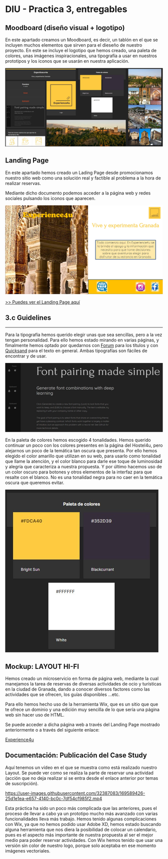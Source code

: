 # DIU - Practica 3, entregables

## Moodboard (diseño visual + logotipo)   

En este apartado creamos un Moodboard, es decir, un tablón en el que se incluyen muchos elementos que sirven para el dieseño de nuestro proyecto. En este se incluye el logotipo que hemos creado, una paleta de colores, unas imágenes inspiracionales, una tipografía a usar en nuestros prototipos y los iconos que se usarán en nuestra aplicación.

![Moodboard](img/Moodboard.jpg)


## Landing Page

En este apartado hemos creado un Lading Page desde promocionamos nuestro sitio web como una solución real y factible al problema a la hora de realizar reservas.

Mediante dicho documento podemos acceder a la página web y redes sociales pulsando los iconos que aparecen.

![Landing page](img/LandingPage.jpg)

[>> Puedes ver el Landing Page aquí](Landing_page.pdf)


## 3.c Guidelines
----

Para la tipografía hemos querido elegir unas que sea sencillas, pero a la vez tengan personalidad. Para ello hemos estado mirando en varias páginas, y fimalmente hemos optado por quedarnos con [Forum](https://fonts.google.com/specimen/Forum) para los títulos y con [Quicksand](https://fonts.google.com/specimen/Quicksand) para el texto en general. Ambas tipografías son fáciles de encontrar y de usar. 

![Fuentes](img/Fuentes.jpg)

En la paleta de colores hemos escogido 4 tonalidades. Hemos querido continuar un poco con los colores presentes en la página del Hostel4u, pero alejarnos un poco de la temática tan oscura que presenta. Por ello hemos elegido el color amarillo que utilizan en su web, para usarlo como tonalidad que llame la atención, y el color blanco para darle ese toque de luminosidad y alegría que caracteriza a nuestra propuesta. Y por último hacemos uso de un color oscuro para botones y otros elementos de la interfaz para que resalte con el blanco. No es una tonalidad negra para no caer en la temática oscura que queremos evitar.

![Colores](img/Colores.jpg)

## Mockup: LAYOUT HI-FI

Hemos creado un microservicio en forma de página web, mediante la cual manejamos la tarea de reservas de diversas actividades de ocio y turísticas en la ciudad de Granada, dando a conocer diversos factores como las actividades que se ofrecen, los guías disponibles ...etc.

Para ello hemos hecho uso de la herramienta Wix, que es un sitio que que te ofrece un dominio y una edición muy sencilla de lo que sería una página web sin hacer uso de HTML. 

Se puede acceder a dicha página web a través del Landing Page mostrado anteriormente o a través del siguiente enlace:

[Experience4u](https://esantigilegaza.wixsite.com/experience4u)


## Documentación: Publicación del Case Study

Aquí tenemos un vídeo en el que se muestra como está realizado nuestro Layout. Se puede ver como se realiza la parte de reservar una actividad (acción que no deja realizar si se entra desde el enlace anterior por temas de suscripción).

https://user-images.githubusercontent.com/32387083/169589426-25d1e1ea-e657-4140-bc0c-7df54cf985f2.mp4

Esta práctica ha sido un poco más complicada que las anteriores, pues el proceso de llevar a cabo ya un prototipo mucho más avanzado con varias funcionalidades lleva más trabajo. Hemos tenido algunas complicaciones con Wix, ya que no hemos podido usar Adobe XD, hemos estado buscando alguna herramienta que nos diera la posibilidad de colocar un calendario, pues es el aspecto más importante de nuestra propuesta al ser el mejor medio para poder reservar actividades. Con Wix hemos tenido que usar una versión sin color de nuestro logo, porque solo aceptaba en ese momento imágenes vectoriales.
